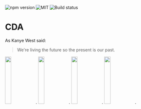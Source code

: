 ![npm version](https://img.shields.io/badge/React%20Native-0.57-blue.svg)
![MIT](https://img.shields.io/badge/Meteor-1.9.2-red.svg)
![Build status](https://build.appcenter.ms/v0.1/apps/9f06e61c-f59d-4d9e-a647-f7d39a8a2a30/branches/master/badge)
# CDA


As Kanye West said:

> We're living the future so
> the present is our past.

<img src="https://raw.githubusercontent.com/connorlarkin1/CDA/master/rnapp/ios/screenshots/en-US/iPhone%20X-Home_framed.png" width="20%">.
<img src="https://raw.githubusercontent.com/connorlarkin1/CDA/master/rnapp/ios/screenshots/en-US/iPhone%20X-History_framed.png" width="20%">.
<img src="https://raw.githubusercontent.com/connorlarkin1/CDA/master/rnapp/ios/screenshots/en-US/iPhone%20X-DIV_framed.png" width="20%">.
<img src="https://github.com/connorlarkin1/CDA/blob/master/rnapp/ios/screenshots/en-US/iPhone%20X-Settings_framed.png" width="20%">.

